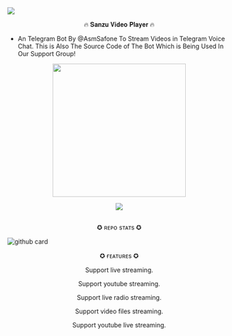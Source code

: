 <img src="https://user-images.githubusercontent.com/73097560/115834477-dbab4500-a447-11eb-908a-139a6edaec5c.gif">

<p align="center">🔥 𝐒𝐚𝐧𝐳𝐮 𝐕𝐢𝐝𝐞𝐨 𝐏𝐥𝐚𝐲𝐞𝐫 🔥</p>

- An Telegram Bot By @AsmSafone To Stream Videos in Telegram Voice Chat. This is Also The Source Code of The Bot Which is Being Used In Our Support Group!

<p align="center"><a href="https://t.me/TheSanzuXD"><img src="https://telegra.ph/file/f7a29d160344e921be17b.jpg" width="300"></a></p>
<p align="center">
    <a href="https://www.python.org/" alt="made-with-python"> <img src="https://img.shields.io/badge/Made%20with-Python-black.svg?style=flat-square&logo=python&logoColor=blue&color=red" /></a>

##
<p align="center"> ✪ ʀᴇᴘᴏ sᴛᴀᴛs ✪ </p>


![github card](https://github-readme-stats.vercel.app/api/pin/?username=thesanzu&repo=VideoPlayerBot&theme=dark)


<p align="center"> ✪ ғᴇᴀᴛᴜʀᴇs ✪ </p>
<p align="center"> Support live streaming. </p>
<p align="center"> Support youtube streaming. </p>
<p align="center"> Support live radio streaming. </p>
<p align="center"> Support video files streaming. </p>
<p align="center"> Support youtube live streaming. </p>
